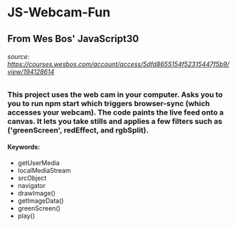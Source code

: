 # JS-Webcam-Fun

## From Wes Bos' JavaScript30 
###### _source:_ https://courses.wesbos.com/account/access/5dfd8655154f52315447f5b9/view/194128614

### This project uses the web cam in your computer. Asks you to you to run npm start which triggers browser-sync (which accesses your webcam). The code paints the live feed onto a canvas. It lets you take stills and applies a few filters such as ('greenScreen', redEffect, and rgbSplit).

#### Keywords: 
* getUserMedia
* localMediaStream
* srcObject
* navigator
* drawImage()
* getImageData()
* greenScreen()
* play()